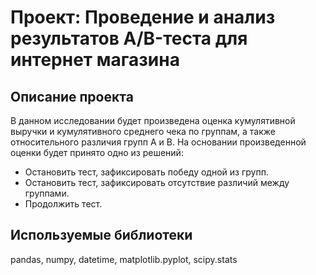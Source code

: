 # Проект: Проведение и анализ результатов А/B-теста для интернет магазина
## Описание проекта
В данном исследовании будет произведена оценка кумулятивной выручки и кумулятивного среднего чека по группам, а также относительного различия групп А и В. На основании произведенной оценки будет принято одно из решений:
- Остановить тест, зафиксировать победу одной из групп.
- Остановить тест, зафиксировать отсутствие различий между группами.
- Продолжить тест.
## Используемые библиотеки
pandas, numpy, datetime, matplotlib.pyplot, scipy.stats 
